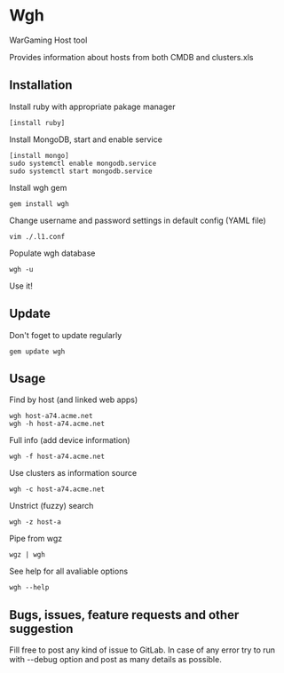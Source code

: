 # Wgh

WarGaming Host tool

Provides information about hosts from both CMDB and clusters.xls

## Installation

Install ruby with appropriate pakage manager

```
[install ruby]
```

Install MongoDB, start and enable service

```
[install mongo]
sudo systemctl enable mongodb.service
sudo systemctl start mongodb.service
```

Install wgh gem

```
gem install wgh
```

Change username and password settings in default config (YAML file)

```
vim ./.l1.conf
```

Populate wgh database

```
wgh -u
```

Use it!

## Update

Don't foget to update regularly

```
gem update wgh
```

## Usage

Find by host (and linked web apps)

```
wgh host-a74.acme.net
wgh -h host-a74.acme.net
```

Full info (add device information)

```
wgh -f host-a74.acme.net
```

Use clusters as information source

```
wgh -c host-a74.acme.net
```

Unstrict (fuzzy) search

```
wgh -z host-a
```

Pipe from wgz

```
wgz | wgh
```

See help for all avaliable options

```
wgh --help
```

## Bugs, issues, feature requests and other suggestion

Fill free to post any kind of issue to GitLab. In case of any error try to run
with --debug option and post as many details as possible.
